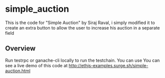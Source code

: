 # simple_auction
This is the code for "Simple Auction" by Siraj Raval, i simply modified it to create an extra button to allow the user to increase his auction in a separate field


## Overview

Run testrpc or ganache-cli locally to run the testchain. You can use You can see a live demo of this code at http://ethjs-examples.surge.sh/simple-auction.html 
